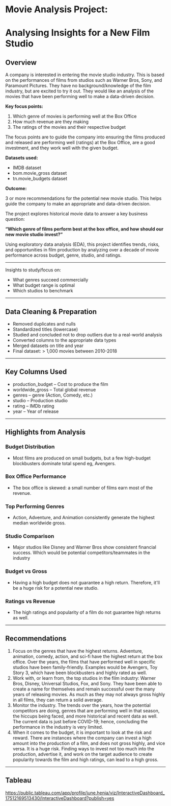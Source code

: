 # Movie Analysis Project: 
# Analysing Insights for a New Film Studio

## Overview

A company is interested in entering the movie studio industry. This is based on the performances of films from studios such as Warner Bros, Sony, and Paramount Pictures. They have no background/knowledge of the film industry, but are excited to try it out. They would like an analysis of the movies that have been performing well to make a data-driven decision.

**Key focus points:**

1. Which genre of movies is performing well at the Box Office
2. How much revenue are they making
3. The ratings of the movies and their respective budget
   
The focus points are to guide the company into ensuring the films produced and released are performing well (ratings) at the Box Office, are a good investment, and they work well with the given budget.

**Datasets used:**

- IMDB dataset
- bom.movie_gross dataset
- tn.movie_budgets dataset
  
**Outcome:**

3 or more recommendations for the potential new movie studio. This helps guide the
company to make an appropriate and data-driven decision.

The project explores historical movie data to answer a key business question:

**“Which genre of films perform best at the box office, and how should our new movie studio invest?”**

Using exploratory data analysis (EDA), this project identifies trends, risks, and opportunities in film production by analyzing over a decade of movie performance across budget, genre, studio, and ratings.

---

Insights to study/focus on: 

- What genres succeed commercially
- What budget range is optimal
- Which studios to benchmark

---

## Data Cleaning & Preparation

- Removed duplicates and nulls
- Standardized titles (lowercase)
- Studied and concluded not to drop outliers due to a real-world analysis
- Converted columns to the appropriate data types
- Merged datasets on title and year
- Final dataset: > 1,000 movies between 2010-2018

---

## Key Columns Used

- production_budget – Cost to produce the film
- worldwide_gross – Total global revenue
- genres – genre (Action, Comedy, etc.)
- studio – Production studio
- rating – IMDb rating
- year – Year of release

---

## Highlights from Analysis

### Budget Distribution
- Most films are produced on small budgets, but a few high-budget blockbusters dominate total spend eg, Avengers.

### Box Office Performance
- The box office is skewed: a small number of films earn most of the revenue.

### Top Performing Genres
- Action, Adventure, and Animation consistently generate the highest median worldwide gross.

### Studio Comparison
- Major studios like Disney and Warner Bros show consistent financial success. Which would be potential competitors/teammates in the industry

### Budget vs Gross
- Having a high budget does not guarantee a high return. Therefore, it'll be a huge risk for a potential new studio.

### Ratings vs Revenue
- The high ratings and popularity of a film do not guarantee high returns as well.

---

## Recommendations

1. Focus on the genres that have the highest returns. Adventure, animation, comedy, action, and sci-fi have the highest return at the box office. Over the years, the films that have performed well in specific studios have been family-friendly. Examples would be Avengers, Toy Story 3, which have been blockbusters and highly rated as well.
2. Work with, or learn from, the top studios in the film industry: Warner Bros, Disney, Universal Studios, Fox, and Sony. They have been able to create a name for themselves and remain successful over the many years of releasing movies. As much as they may not always gross highly in all films, they can return a solid average.
3. Monitor the industry. The trends over the years, how the potential competitors are doing, genres that are performing well in that season, the hiccups being faced, and more historical and recent data as well. The current data is just before COVID-19; hence, concluding the performance in the industry is very limited.
4. When it comes to the budget, it is important to look at the risk and reward. There are instances where the company can invest a high amount into the production of a film, and does not gross highly, and vice versa. It is a huge risk. Finding ways to invest not too much into the production, advertise it, and work on the target audience to create popularity towards the film and high ratings, can lead to a high gross.

---
## Tableau 

https://public.tableau.com/app/profile/june.henia/viz/InteractiveDashboard_17512169513430/InteractiveDashboard?publish=yes 

